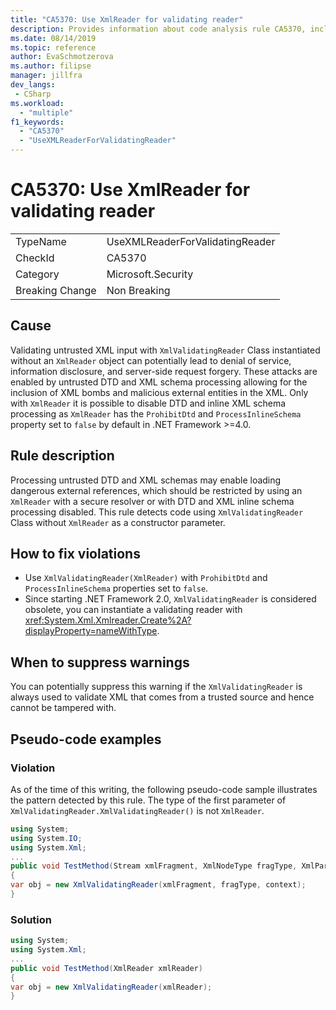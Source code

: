 ```yaml
---
title: "CA5370: Use XmlReader for validating reader"
description: Provides information about code analysis rule CA5370, including causes, how to fix violations, and when to suppress it.
ms.date: 08/14/2019
ms.topic: reference
author: EvaSchmotzerova
ms.author: filipse
manager: jillfra
dev_langs:
 - CSharp
ms.workload:
  - "multiple"
f1_keywords:
  - "CA5370"
  - "UseXMLReaderForValidatingReader"
---
```

# CA5370: Use XmlReader for validating reader

|||
|-|-|
|TypeName|UseXMLReaderForValidatingReader|
|CheckId|CA5370|
|Category|Microsoft.Security|
|Breaking Change|Non Breaking|

## Cause

Validating untrusted XML input with `XmlValidatingReader` Class instantiated without an `XmlReader` object can potentially lead to denial of service, information disclosure, and server-side request forgery. These attacks are enabled by untrusted DTD and XML schema processing allowing for the inclusion of XML bombs and malicious external entities in the XML. Only with `XmlReader` it is possible to disable DTD and inline XML schema processing as `XmlReader` has the `ProhibitDtd` and `ProcessInlineSchema` property set to `false` by default in .NET Framework >=4.0.

## Rule description

Processing untrusted DTD and XML schemas may enable loading dangerous external references, which should be restricted by using an `XmlReader` with a secure resolver or with DTD and XML inline schema processing disabled. This rule detects code using `XmlValidatingReader` Class without `XmlReader` as a constructor parameter.

## How to fix violations

- Use `XmlValidatingReader(XmlReader)` with `ProhibitDtd` and `ProcessInlineSchema` properties set to `false`.
- Since starting .NET Framework 2.0, `XmlValidatingReader` is considered obsolete, you can instantiate a validating reader with <xref:System.Xml.Xmlreader.Create%2A?displayProperty=nameWithType>.

## When to suppress warnings

You can potentially suppress this warning if the `XmlValidatingReader` is always used to validate XML that comes from a trusted source and hence cannot be tampered with. 

## Pseudo-code examples

### Violation

As of the time of this writing, the following pseudo-code sample illustrates the pattern detected by this rule.
The type of the first parameter of `XmlValidatingReader.XmlValidatingReader()` is not `XmlReader`.

```csharp
using System;
using System.IO;
using System.Xml;
...
public void TestMethod(Stream xmlFragment, XmlNodeType fragType, XmlParserContext context)
{
var obj = new XmlValidatingReader(xmlFragment, fragType, context);
}
```

### Solution

```csharp
using System;
using System.Xml;
...
public void TestMethod(XmlReader xmlReader)
{
var obj = new XmlValidatingReader(xmlReader);
}
```